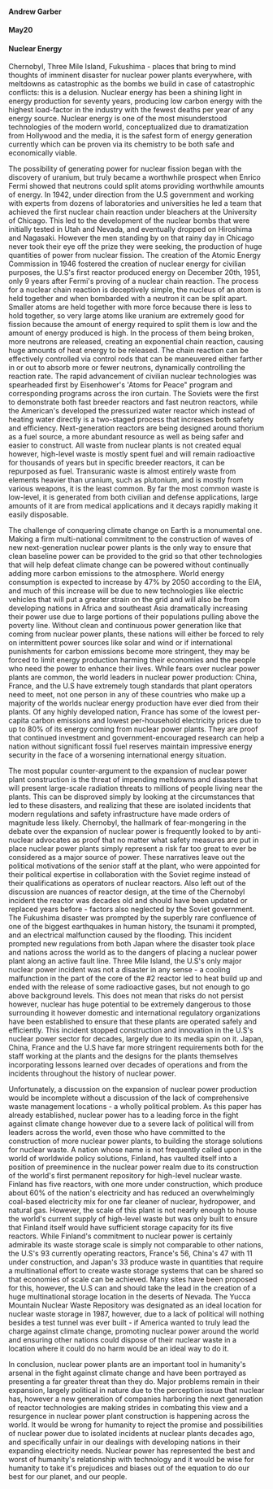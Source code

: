 #### Andrew Garber
#### May20
#### Nuclear Energy

Chernobyl, Three Mile Island, Fukushima - places that bring to mind thoughts of imminent disaster for nuclear power plants everywhere, with meltdowns as catastrophic as the bombs we build in case of catastrophic conflicts: this is a delusion. Nuclear energy has been a shining light in energy production for seventy years, producing low carbon energy with the highest load-factor in the industry with the fewest deaths per year of any energy source. Nuclear energy is one of the most misunderstood technologies of the modern world, conceptualized due to dramatization from Hollywood and the media, it is the safest form of energy generation currently which can be proven via its chemistry to be both safe and economically viable.

The possibility of generating power for nuclear fission began with the discovery of uranium, but truly became a worthwhile prospect when Enrico Fermi showed that neutrons could split atoms providing worthwhile amounts of energy. In 1942, under direction from the U.S government and working with experts from dozens of laboratories and universities he led a team that achieved the first nuclear chain reaction under bleachers at the University of Chicago. This led to the development of the nuclear bombs that were initially tested in Utah and Nevada, and eventually dropped on Hiroshima and Nagasaki. However the men standing by on that rainy day in Chicago never took their eye off the prize they were seeking, the production of huge quantities of power from nuclear fission. The creation of the Atomic Energy Commission in 1946 fostered the creation of nuclear energy for civilian purposes, the U.S's first reactor produced energy on December 20th, 1951, only 9 years after Fermi's proving of a nuclear chain reaction. The process for a nuclear chain reaction is deceptively simple, the nucleus of an atom is held together and when bombarded with a neutron it can be split apart. Smaller atoms are held together with more force because there is less to hold together, so very large atoms like uranium are extremely good for fission because the amount of energy required to split them is low and the amount of energy produced is high. In the process of them being broken, more neutrons are released, creating an exponential chain reaction, causing huge amounts of heat energy to be released. The chain reaction can be effectively controlled via control rods that can be maneuvered either farther in or out to absorb more or fewer neutrons, dynamically controlling the reaction rate. The rapid advancement of civilian nuclear technologies was spearheaded first by Eisenhower's 'Atoms for Peace" program and corresponding programs across the iron curtain. The Soviets were the first to demonstrate both fast breeder reactors and fast neutron reactors, while the American's developed the pressurized water reactor which instead of heating water directly is a two-staged process that increases both safety and efficiency. Next-generation reactors are being designed around thorium as a fuel source, a more abundant resource as well as being safer and easier to construct.  All waste from nuclear plants is not created equal however, high-level waste is mostly spent fuel and will remain radioactive for thousands of years but in specific breeder reactors, it can be repurposed as fuel. Transuranic waste is almost entirely waste from elements heavier than uranium, such as plutonium, and is mostly from various weapons, it is the least common. By far the most common waste is low-level, it is generated from both civilian and defense applications, large amounts of it are from medical applications and it decays rapidly making it easily disposable. 

The challenge of conquering climate change on Earth is a monumental one. Making a firm multi-national commitment to the construction of waves of new next-generation nuclear power plants is the only way to ensure that clean baseline power can be provided to the grid so that other technologies that will help defeat climate change can be powered without continually adding more carbon emissions to the atmosphere. World energy consumption is expected to increase by 47% by 2050 according to the EIA, and much of this increase will be due to new technologies like electric vehicles that will put a greater strain on the grid and will also be from developing nations in Africa and southeast Asia dramatically increasing their power use due to large portions of their populations pulling above the poverty line. Without clean and continuous power generation like that coming from nuclear power plants, these nations will either be forced to rely on intermittent power sources like solar and wind or if international punishments for carbon emissions become more stringent, they may be forced to limit energy production harming their economies and the people who need the power to enhance their lives. While fears over nuclear power plants are common, the world leaders in nuclear power production: China, France, and the U.S have extremely tough standards that plant operators need to meet, not one person in any of these countries who make up a majority of the worlds nuclear energy production have ever died from their plants. Of any highly developed nation, France has some of the lowest per-capita carbon emissions and lowest per-household electricity prices due to up to 80% of its energy coming from nuclear power plants. They are proof that continued investment and government-encouraged research can help a nation without significant fossil fuel reserves maintain impressive energy security in the face of a worsening international energy situation.

The most popular counter-argument to the expansion of nuclear power plant construction is the threat of impending meltdowns and disasters that will present large-scale radiation threats to millions of people living near the plants. This can be disproved simply by looking at the circumstances that led to these disasters, and realizing that these are isolated incidents that modern regulations and safety infrastructure have made orders of magnitude less likely. Chernobyl, the hallmark of fear-mongering in the debate over the expansion of nuclear power is frequently looked to by anti-nuclear advocates as proof that no matter what safety measures are put in place nuclear power plants simply represent a risk far too great to ever be considered as a major source of power. These narratives leave out the political motivations of the senior staff at the plant, who were appointed for their political expertise in collaboration with the Soviet regime instead of their qualifications as operators of nuclear reactors. Also left out of the discussion are nuances of reactor design, at the time of the Chernobyl incident the reactor was decades old and should have been updated or replaced years before - factors also neglected by the Soviet government. The Fukushima disaster was prompted by the superbly rare confluence of one of the biggest earthquakes in human history, the tsunami it prompted, and an electrical malfunction caused by the flooding. This incident prompted new regulations from both Japan where the disaster took place and nations across the world as to the dangers of placing a nuclear power plant along an active fault line. Three Mile Island, the U.S's only major nuclear power incident was not a disaster in any sense - a cooling malfunction in the part of the core of the #2 reactor led to heat build up and ended with the release of some radioactive gases, but not enough to go above background levels. This does not mean that risks do not persist however, nuclear has huge potential to be extremely dangerous to those surrounding it however domestic and international regulatory organizations have been established to ensure that these plants are operated safely and efficiently. This incident stopped construction and innovation in the U.S's nuclear power sector for decades, largely due to its media spin on it. Japan, China, France and the U.S have far more stringent requirements both for the staff working at the plants and the designs for the plants themselves incorporating lessons learned over decades of operations and from the incidents throughout the history of nuclear power.

Unfortunately, a discussion on the expansion of nuclear power production would be incomplete without a discussion of the lack of comprehensive waste management locations - a wholly political problem. As this paper has already established, nuclear power has to a leading force in the fight against climate change however due to a severe lack of political will from leaders across the world, even those who have committed to the construction of more nuclear power plants, to building the storage solutions for nuclear waste. A nation whose name is not frequently called upon in the world of worldwide policy solutions, Finland, has vaulted itself into a position of preeminence in the nuclear power realm due to its construction of the world's first permanent repository for high-level nuclear waste. Finland has five reactors, with one more under construction, which produce about 60% of the nation's electricity and has reduced an overwhelmingly coal-based electricity mix for one far cleaner of nuclear, hydropower, and natural gas. However, the scale of this plant is not nearly enough to house the world's current supply of high-level waste but was only built to ensure that Finland itself would have sufficient storage capacity for its five reactors. While Finland's commitment to nuclear power is certainly admirable its waste storage scale is simply not comparable to other nations, the U.S's 93 currently operating reactors, France's 56, China's 47 with 11 under construction, and Japan's 33 produce waste in quantities that require a multinational effort to create waste storage systems that can be shared so that economies of scale can be achieved. Many sites have been proposed for this, however, the U.S can and should take the lead in the creation of a huge multinational storage location in the deserts of Nevada. The Yucca Mountain Nuclear Waste Repository was designated as an ideal location for nuclear waste storage in 1987, however, due to a lack of political will nothing besides a test tunnel was ever built - if America wanted to truly lead the charge against climate change, promoting nuclear power around the world and ensuring other nations could dispose of their nuclear waste in a location where it could do no harm would be an ideal way to do it.

In conclusion, nuclear power plants are an important tool in humanity's arsenal in the fight against climate change and have been portrayed as presenting a far greater threat than they do. Major problems remain in their expansion, largely political in nature due to the perception issue that nuclear has, however a new generation of companies harboring the next generation of reactor technologies are making strides in combating this view and a resurgence in nuclear power plant construction is happening across the world. It would be wrong for humanity to reject the promise and possibilities of nuclear power due to isolated incidents at nuclear plants decades ago, and specifically unfair in our dealings with developing nations in their expanding electricity needs. Nuclear power has represented the best and worst of humanity's relationship with technology and it would be wise for humanity to take it's prejudices and biases out of the equation to do our best for our planet, and our people.